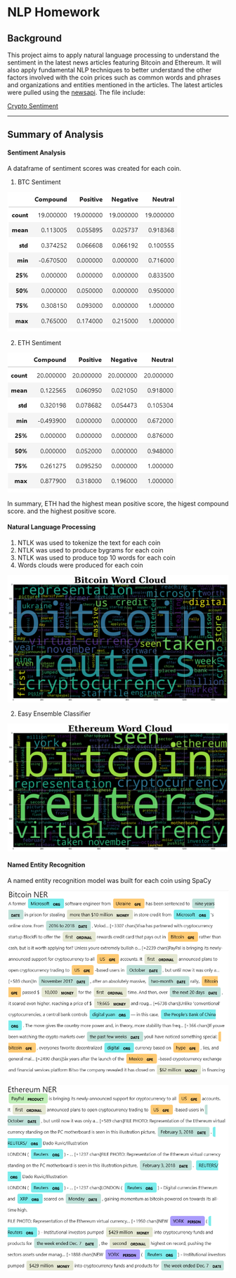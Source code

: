 # NLP Homework

## Background

This project aims to apply natural language processing to understand the sentiment in the latest news articles featuring Bitcoin and Ethereum. It will also apply fundamental NLP techniques to better understand the other factors involved with the coin prices such as common words and phrases and organizations and entities mentioned in the articles. The latest articles were pulled using the [newsapi](https://newsapi.org/). The file include:

[Crypto Sentiment](crypto_sentiment.ipynb)

- - -

## Summary of Analysis

#### Sentiment Analysis

A dataframe of sentiment scores was created for each coin.

1. BTC Sentiment

![BTC](images/BTC.PNG)

2. ETH Sentiment

![ETH](images/ETH.PNG)

In summary, ETH had the highest mean positive score, the higest compound score. and the highest positive score.

#### Natural Language Processing

1. NTLK was used to tokenize the text for each coin
2. NTLK was used to produce bygrams for each coin
3. NTLK was used to produce top 10 words for each coin
4. Words clouds were produced for each coin

![BTC WC](images/BTCWC.png)

2. Easy Ensemble Classifier

![ETH WC](images/ETHWC.png)

#### Named Entity Recognition

A named entity recognition model was built for each coin using SpaCy

![BTC NER](images/BTCNER.PNG)

![ETH NER](images/ETHNER.PNG)